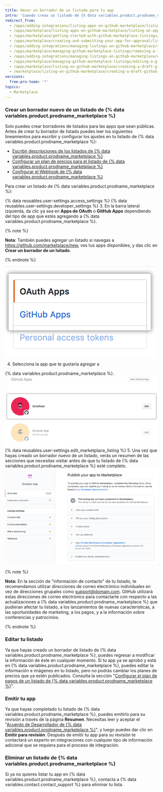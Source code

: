 ```yaml
---
title: Hacer un borrador de un listado para tu app
intro: 'Cuando creas un listado de {% data variables.product.prodname_marketplace %}, GitHub lo guarda en modo borrador hasta que emitas la app para su aprobación. Tu listado muestra a los clientes cómo pueden utilizar tu app.'
redirect_from:
  - /apps/adding-integrations/listing-apps-on-github-marketplace/listing-an-app-on-github-marketplace/
  - /apps/marketplace/listing-apps-on-github-marketplace/listing-an-app-on-github-marketplace/
  - /apps/marketplace/getting-started-with-github-marketplace-listings/listing-an-app-on-github-marketplace/
  - /apps/marketplace/creating-and-submitting-your-app-for-approval/listing-an-app-on-github-marketplace/
  - /apps/adding-integrations/managing-listings-on-github-marketplace/removing-a-listing-from-github-marketplace/
  - /apps/marketplace/managing-github-marketplace-listings/removing-a-listing-from-github-marketplace/
  - /apps/adding-integrations/managing-listings-on-github-marketplace/editing-a-github-marketplace-listing/
  - /apps/marketplace/managing-github-marketplace-listings/editing-a-github-marketplace-listing/
  - /apps/marketplace/listing-on-github-marketplace/creating-a-draft-github-marketplace-listing/
  - /marketplace/listing-on-github-marketplace/creating-a-draft-github-marketplace-listing
versions:
  free-pro-team: '*'
topics:
  - Marketplace
---
```




### Crear un borrador nuevo de un listado de {% data variables.product.prodname_marketplace %}

Solo puedes crear borradores de listados para las apps que sean públicas. Antes de crear tu borrador de listado puedes leer los siguientes lineamientos para escribir y configurar los ajustes en tu listado de {% data variables.product.prodname_marketplace %}:

* [Escribir descripciones de los listados de {% data variables.product.prodname_marketplace %}](/marketplace/listing-on-github-marketplace/writing-github-marketplace-listing-descriptions/)
* [Configurar un plan de precios para el listado de {% data variables.product.prodname_marketplace %}](/marketplace/listing-on-github-marketplace/setting-a-github-marketplace-listing-s-pricing-plan/)
* [Configurar el Webhook de {% data variables.product.prodname_marketplace %}](/marketplace/listing-on-github-marketplace/configuring-the-github-marketplace-webhook/)

Para crear un listado de {% data variables.product.prodname_marketplace %}:

{% data reusables.user-settings.access_settings %}
{% data reusables.user-settings.developer_settings %}
3. En la barra lateral izquierda, da clic ya sea en **Apps de OAuth** o **GitHub Apps** dependiendo del tipo de app que estés agregando a {% data variables.product.prodname_marketplace %}.

  {% note %}

  **Nota**: También puedes agregar un listado si navegas a https://github.com/marketplace/new, ves tus apps disponibles, y das clic en **Crear un borrador de un lsitado**.

  {% endnote %}

  ![Selección del tipo de app](/assets/images/settings/apps_choose_app.png)

4. Selecciona la app que te gustaría agregar a

{% data variables.product.prodname_marketplace %}.
![Selección de aplicaciones para el listado de {% data variables.product.prodname_marketplace %}](/assets/images/github-apps/github_apps_select-app.png)
{% data reusables.user-settings.edit_marketplace_listing %}
5. Una vez que hayas creado un borrador nuevo de un listado, verás un resumen de las secciones que necesitas visitar antes de que tu listado de {% data variables.product.prodname_marketplace %} esté completo. ![Listado de GitHub Marketplace](/assets/images/marketplace/marketplace_listing_overview.png)


{% note %}

**Nota:** En la sección de "información de contacto" de tu listado, te recomendamos utilizar direcciones de correo electrónico individuales en vez de direcciones grupales como support@domain.com. GitHub utilizará estas direcciones de correo electrónico para contactarte con respecto a las actualizaciones a {% data variables.product.prodname_marketplace %} que pudieran afectar tu listado, a los lanzamientos de nuevas características, a las oportunidades de marketing, a los pagos, y a la información sobre conferencias y patrocinios.

{% endnote %}

### Editar tu listado

Ya que hayas creado un borrador de listado de {% data variables.product.prodname_marketplace %}, puedes regresar a modificar la información de éste en cualquier momento. Si tu app ya se aprobó y está en {% data variables.product.prodname_marketplace %}, puedes editar la información e imágenes en tu listado, pero no podrás cambiar los planes de precios que ya estén publicados. Consulta la sección "[Configurar el plan de pagos de un listado de {% data variables.product.prodname_marketplace %}](/marketplace/listing-on-github-marketplace/setting-a-github-marketplace-listing-s-pricing-plan/)".

### Emitir tu app

Ya que hayas completado tu listado de {% data variables.product.prodname_marketplace %}, puedes emitirlo para su revisión a través de la página **Resumen**. Necesitas leer y aceptar el "[Acuerdo de Desarrollador de {% data variables.product.prodname_marketplace %}](/articles/github-marketplace-developer-agreement/)", y luego puedes dar clic en **Emitir para revisión**. Después de emitir tu app para su revisión te contactará un experto en integraciones con cualquier tipo de información adicional que se requiera para el proceso de integración.

### Eliminar un listado de {% data variables.product.prodname_marketplace %}

Si ya no quieres listar tu app en {% data variables.product.prodname_marketplace %}, contacta a {% data variables.contact.contact_support %} para eliminar tu lista.
